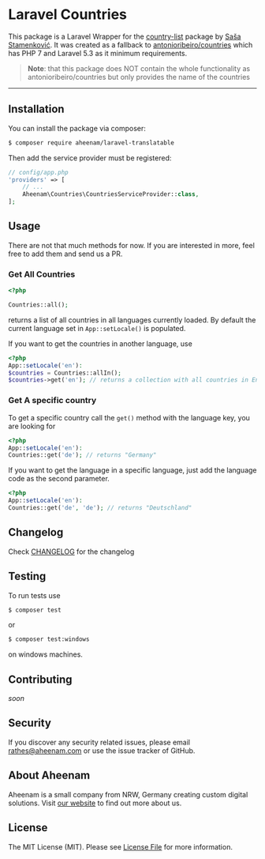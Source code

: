 Laravel Countries
===

This package is a Laravel Wrapper for the [country-list](https://github.com/umpirsky/country-list) package by [Saša Stamenković](https://github.com/umpirsky). It was created as a fallback to [antonioribeiro/countries](https://github.com/antonioribeiro/countries) which has PHP 7 and Laravel 5.3 as it minimum requirements.

> **Note**: that this package does NOT contain the whole functionality as antonioribeiro/countries but only provides the name of the countries

---

Installation
---
You can install the package via composer:

```bash
$ composer require aheenam/laravel-translatable
```

Then add the service provider must be registered:

```php
// config/app.php
'providers' => [
    // ...
    Aheenam\Countries\CountriesServiceProvider::class,
];
```

Usage
---
There are not that much methods for now. If you are interested in more, feel free to add them and send us a PR.

### Get All Countries

```php
<?php

Countries::all();
```

returns a list of all countries in all languages currently loaded. By default the current language set in `App::setLocale()` is populated.

If you want to get the countries in another language, use

```php
<?php
App::setLocale('en'):
$countries = Countries::allIn();
$countries->get('en'); // returns a collection with all countries in English
```

### Get A specific country
To get a specific country call the `get()` method with the language key, you are looking for

```php
<?php
App::setLocale('en'):
Countries::get('de'); // returns "Germany"
```

If you want to get the language in a specific language, just add the language code as the second parameter.

```php
<?php
App::setLocale('en'):
Countries::get('de', 'de'); // returns "Deutschland"
```

Changelog
---
Check [CHANGELOG](CHANGELOG.md) for the changelog

Testing
---

To run tests use
```bash
$ composer test
```
or 
```bash
$ composer test:windows
```
on windows machines.

Contributing
---
*soon*

Security
---
If you discover any security related issues, please email rathes@aheenam.com or use the issue tracker of GitHub.

About Aheenam
---
Aheenam is a small company from NRW, Germany creating custom digital solutions. Visit [our website](https://aheenam.com) to find out more about us.

License
---
The MIT License (MIT). Please see [License File](LICENSE)
for more information.